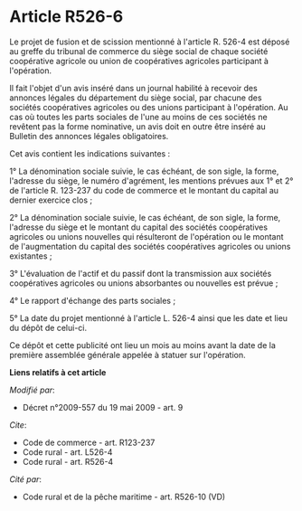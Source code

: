 # Article R526-6

Le projet de fusion et de scission mentionné à l'article R. 526-4 est déposé au greffe du tribunal de commerce du siège
social de chaque société coopérative agricole ou union de coopératives agricoles participant à l'opération. 

Il fait l'objet d'un avis inséré dans un journal habilité à recevoir des annonces légales du département du siège social, par
chacune des sociétés coopératives agricoles ou des unions participant à l'opération. Au cas où toutes les parts sociales de
l'une au moins de ces sociétés ne revêtent pas la forme nominative, un avis doit en outre être inséré au Bulletin des
annonces légales obligatoires. 

Cet avis contient les indications suivantes : 

1° La dénomination sociale suivie, le cas échéant, de son sigle, la forme, l'adresse du siège, le numéro d'agrément, les
mentions prévues aux 1° et 2° de l'article R. 123-237 du code de commerce et le montant du capital au dernier exercice
clos ; 

2° La dénomination sociale suivie, le cas échéant, de son sigle, la forme, l'adresse du siège et le montant du capital des
sociétés coopératives agricoles ou unions nouvelles qui résulteront de l'opération ou le montant de l'augmentation du capital
des sociétés coopératives agricoles ou unions existantes ; 

3° L'évaluation de l'actif et du passif dont la transmission aux sociétés coopératives agricoles ou unions absorbantes ou
nouvelles est prévue ; 

4° Le rapport d'échange des parts sociales ; 

5° La date du projet mentionné à l'article L. 526-4 ainsi que les date et lieu du dépôt de celui-ci. 

Ce dépôt et cette publicité ont lieu un mois au moins avant la date de la première assemblée générale appelée à statuer sur
l'opération.

**Liens relatifs à cet article**

_Modifié par_:

  - Décret n°2009-557 du 19 mai 2009 - art. 9

_Cite_:

  - Code de commerce - art. R123-237
  - Code rural - art. L526-4
  - Code rural - art. R526-4

_Cité par_:

  - Code rural et de la pêche maritime - art. R526-10 (VD)

